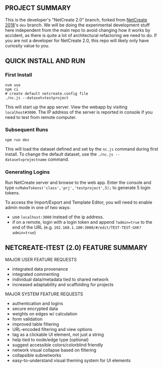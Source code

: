 ## PROJECT SUMMARY

This is the developer's "NetCreate 2.0" branch, forked from [NetCreate 2018](https://github.com/netcreateorg/netcreate-2018)'s `dev` branch. We will be doing the experimental development stuff here independent from the main repo to avoid changing how it works by accident, as there is quite a lot of architectural refactoring we need to do. If you are not a developer for NetCreate 2.0, this repo will likely only have curiosity value to you.

## QUICK INSTALL AND RUN

### First Install
```
nvm use
npm ci
# create default netcreate.config file
./nc.js --dataset=testproject
```
This will start up the app server. View the webapp by visiting `localhost#3000`. The IP address of the server is reported in console if you need to test from remote computer.

### Subsequent Runs
```
npm run dev
```
This will load the dataset defined and set by the `nc.js` command during first install. 
To change the default dataset, use the `./nc.js --dataset=projectname` command.

### Generating Logins

Run NetCreate server and browse to the web app. Enter the console and type `ncMakeTokens('class','prj','testproject',5);` to generate 5 login tokens.

To access the Import/Export and Template Editor, you will need to enable admin mode in one of two ways:

* use `localhost:3000` instead of the ip address.
* if on a remote, login with a login token and append `?admin=true` to the end of the URL (e.g. `192.168.1.100:3000/#/edit/TEST-TEST-GXK?admin=true`)


## NETCREATE-ITEST (2.0) FEATURE SUMMARY

MAJOR USER FEATURE REQUESTS

* integrated data provenance
* integrated commenting
* individual data/metadata tied to shared network
* increased adaptability and scaffolding for projects

MAJOR SYSTEM FEATURE REQUESTS

* authentication and logins
* secure encrypted data
* weights on edges w/ calculation
* form validation
* improved table filtering
* URL-encoded filtering and view options
* tag as a clickable UI element, not just a string
* help tied to node/edge type (optional)
* suggest accessible colors/colorblind friendly
* network visual collapse based on filtering
* collapsible subnetworks
* easy-to-understand visual theming system for UI elements



